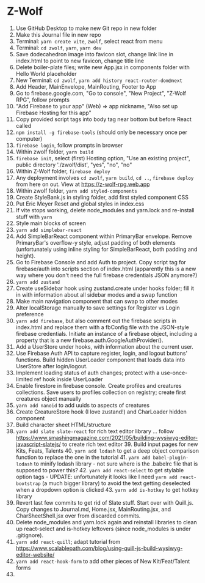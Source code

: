 # Z-Wolf

1. Use GitHub Desktop to make new Git repo in new folder
2. Make this Journal file in new repo
3. Terminal: `yarn create vite`,  `zwolf`, select react from menu
4. Terminal: `cd zwolf`, `yarn`, `yarn dev`
5. Save dodecahedron image into favicon slot, change link line in index.html to point to new favicon, change title line
6. Delete boiler-plate files; write new App.jsx in components folder with Hello World placeholder
7. New Terminal: `cd zwolf`, `yarn add history react-router-dom@next`
8. Add Header, MainEnvelope, MainRouting, Footer to App
9. Go to firebase.google.com, "Go to console", "New Project", "Z-Wolf RPG", follow prompts
10. "Add Firebase to your app" (Web) => app nickname, "Also set up Firebase Hosting for this app"
11. Copy provided script tags into body tag near bottom but before React called
12. `npm install -g firebase-tools` (should only be necessary once per computer)
13. `firebase login`, follow prompts in browser
14. Within zwolf folder, `yarn build`
15. `firebase init`, select (first) Hosting option, "Use an existing project", public directory './zwolf/dist', "yes", "no", "no"
16. Within Z-Wolf folder, `firebase deploy`
17. Any deployment involves `cd zwolf`, `yarn build`, `cd ..`, `firebase deploy` from here on out. View at https://z-wolf-rpg.web.app
18. Within zwolf folder, `yarn add styled-components`
19. Create StyleBank.js in styling folder, add first styled component CSS
20. Put Eric Meyer Reset and global styles in index.css
21. If vite stops working, delete node_modules and yarn.lock and re-install stuff with `yarn`
22. Style main blocks of screen
23. `yarn add simplebar-react`
24. Add SimpleBarReact component within PrimaryBar envelope. Remove PrimaryBar's overflow-y style, adjust padding of both elements (unfortunately using inline styling for SimpleBarReact, both padding and height).
25. Go to Firebase Console and add Auth to project. Copy script tag for firebase/auth into scripts section of index.html (apparently this is a new way where you don't need the full firebase credentials JSON anymore?)
26. `yarn add zustand`
27. Create useSidebar hook using zustand.create under hooks folder; fill it in with information about all sidebar modes and a swap function
28. Make main navigation component that can swap to other modes
29. Alter localStorage manually to save settings for Register vs Login preference
30. `yarn add firebase`, but also comment out the firebase scripts in index.html and replace them with a fbConfig file with the JSON-style firebase credentials. Initiate an instance of a firebase object, including a property that is a new firebase.auth.GoogleAuthProvider().
31. Add a UserStore under hooks, with information about the current user.
32. Use Firebase Auth API to capture register, login, and logout buttons' functions. Build hidden UserLoader component that loads data into UserStore after login/logout.
33. Implement loading status of auth changes; protect with a use-once-limited ref hook inside UserLoader
34. Enable firestore in firebase console. Create profiles and creatures collections. Save users to profiles collection on registry; create first creatures object manually
35. `yarn add nanoid` to add uuids to aspects of creatures
36. Create CreatureStore hook (I love zustand!) and CharLoader hidden component
37. Build character sheet HTML/structure
38. `yarn add slate slate-react` for rich text editor library ... follow https://www.smashingmagazine.com/2021/05/building-wysiwyg-editor-javascript-slatejs/ to create rich text editor
    39. Build input pages for new Kits, Feats, Talents
    40. `yarn add lodash` to get a deep object comparison function to replace the one in the tutorial
    41. `yarn add babel-plugin-lodash` to minify lodash library - not sure where is the .babelrc file that is supposed to power this?
    42. `yarn add react-select` to get stylable option tags - UPDATE: unfortunately it looks like I need `yarn add react-bootstrap` (a much bigger library) to avoid the text getting deselected when a dropdown option is clicked
    43. `yarn add is-hotkey` to get hotkey library
44. Revert last few commits to get rid of Slate stuff. Start over with Quill.js. Copy changes to Journal.md, Home.jsx, MainRouting.jsx, and CharSheetShell.jsx over from discarded commits.
45. Delete node_modules and yarn.lock again and reinstall libraries to clean up react-select and is-hotkey leftovers (since node_modules is under .gitignore).
46. `yarn add react-quill`; adapt tutorial from https://www.scalablepath.com/blog/using-quill-js-build-wysiwyg-editor-website/
47. `yarn add react-hook-form` to add other pieces of New Kit/Feat/Talent forms
48. 